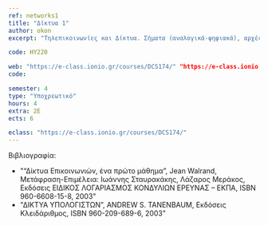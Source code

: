```yaml
---
ref: networks1
title: "Δίκτυα 1"
author: okon
excerpt: "Τηλεπικοινωνίες και Δίκτυα. Σήματα (αναλογικά-ψηφιακά), αρχές μετάδοσης δεδομένων, κωδικοποίηση δεδομένων. Μέσα μετάδοσης: Καλώδια συνεστραμμένου ζεύγους, ομοαξονικά καλώδια, οπτικές ίνες. Πρότυπα ενσύρματων δικτύων. Ασύρματα δίκτυα επικοινωνίας με ραδιοκύματα, μικροκύματα, υπέρυθρες. Πρότυπα ασύρματων δικτύων. Αρχιτεκτονικές πρωτοκόλλων: Το πρότυπο OSI, το πρότυπο TCP/IP. Τοπικά δίκτυα. Μητροπολιτικά δίκτυα – Δίκτυα Ευρείας Περιοχής. Διασύνδεση δικτύων και δικτυακές συσκευές. Μεταφορά και Δρομολόγηση πακέτων. Τεχνικές μεταγωγής, Δίκτυα κορμού, αστική και εταιρική πρόσβαση στο Διαδίκτυο. Πρόσβαση PSTN, ISDN. Τεχνολογίες ευρυζωνικής πρόσβασης (DSL, Wi-fi, Wi-USB, Wi-Max), υπηρεσίες τρίτης γενιάς (3G). Διαχείριση Δικτύων."

code: ΗΥ220

web: "https://e-class.ionio.gr/courses/DCS174/" "https://e-class.ionio.gr/courses/DCS218/"
code: 

semester: 4
type: "Υποχρεωτικό"
hours: 4
extra: 2Ε
ects: 6

eclass: "https://e-class.ionio.gr/courses/DCS174/"
---
```



Βιβλιογραφία: 
  - "“Δίκτυα Επικοινωνιών, ένα πρώτο μάθημα”, Jean Walrand, Μετάφραση-Επιμέλεια: Ιωάννης Σταυρακάκης, Λάζαρος Μεράκος, Εκδόσεις ΕΙΔΙΚΟΣ ΛΟΓΑΡΙΑΣΜΟΣ ΚΟΝΔΥΛΙΩΝ ΕΡΕΥΝΑΣ – ΕΚΠΑ, ISBN 960-6608-15-8, 2003"
  - "ΔΙΚΤΥΑ ΥΠΟΛΟΓΙΣΤΩΝ”, ANDREW S. TANENBAUM, Εκδόσεις Κλειδάριθμος, ISBN 960-209-689-6, 2003"

  

